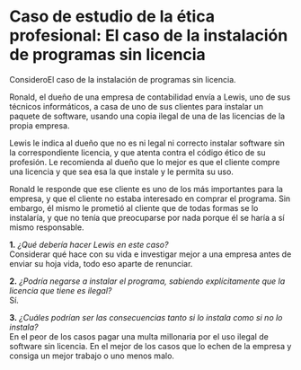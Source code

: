 # Caso de estudio de la ética profesional: El caso de la instalación de programas sin licencia

ConsideroEl caso de la instalación de programas sin licencia.

Ronald, el dueño de una empresa de contabilidad envía a Lewis, uno de sus técnicos informáticos, a casa de uno de sus clientes para instalar un paquete de software, usando una copia ilegal de una de las licencias de la propia empresa.

Lewis le indica al dueño que no es ni legal ni correcto instalar software sin la correspondiente licencia, y que atenta contra el código ético de su profesión. Le recomienda al dueño que lo mejor es que el cliente compre una licencia y que sea esa la que instale y le permita su uso.

Ronald le responde que ese cliente es uno de los más importantes para la empresa, y que el cliente no estaba interesado en comprar el programa. Sin embargo, él mismo le prometió al cliente que de todas formas se lo instalaría, y que no tenía que preocuparse por nada porque él se haría a sí mismo responsable.

**1.** *¿Qué debería hacer Lewis en este caso?* \
Considerar qué hace con su vida e investigar mejor a una empresa antes de enviar su hoja vida, todo eso aparte de renunciar.

**2.** *¿Podría negarse a instalar el programa, sabiendo explícitamente que la licencia que tiene es ilegal?* \
Sí.

**3.** *¿Cuáles podrían ser las consecuencias tanto si lo instala como si no lo instala?* \
En el peor de los casos pagar una multa millonaria por el uso ilegal de software sin licencia. En el mejor de los casos que lo echen de la empresa y consiga un mejor trabajo o uno menos malo.
